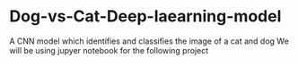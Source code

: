 # Dog-vs-Cat-Deep-laearning-model
A CNN model which identifies and classifies  the image of a cat and dog
We will be using jupyer notebook for the following project
